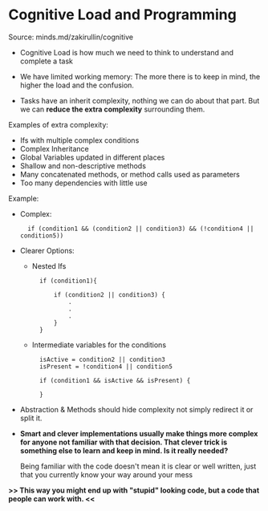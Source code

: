 
# Cognitive Load and Programming

Source: minds.md/zakirullin/cognitive

- Cognitive Load is how much we need to think to understand and complete a task

- We have limited working memory: The more there is to keep in mind, the higher the load and the confusion.

- Tasks have an inherit complexity, nothing we can do about that part. But we can **reduce the extra complexity** surrounding them.

Examples of extra complexity:

 - Ifs with multiple complex conditions
 - Complex Inheritance
 - Global Variables updated in different places
 - Shallow and non-descriptive methods
 - Many concatenated methods, or method calls used as parameters
 - Too many dependencies with little use 

Example:

- Complex: 

		if (condition1 && (condition2 || condition3) && (!condition4 || condition5)) 

- Clearer Options:

   	- Nested Ifs
    
	    	if (condition1){

	    		if (condition2 || condition3) {
	    			.
	    			.
	    			.
	    		}    	
	    	} 

    - Intermediate variables for the conditions

	    	isActive = condition2 || condition3
	    	isPresent = !condition4 || condition5

	    	if (condition1 && isActive && isPresent) { 

	    	}

- Abstraction & Methods should hide complexity not simply redirect it or split it.

- **Smart and clever implementations usually make things more complex for anyone not familiar with that decision. That clever trick is something else to learn and keep in mind. Is it really needed?** 

	Being familiar with the code doesn't mean it is clear or well written, just that you currently know your way around your mess


**>> This way you might end up with "stupid" looking code, but a code that people can work with. <<**